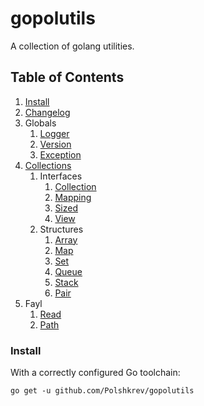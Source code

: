 # gopolutils
 A collection of golang utilities.

## Table of Contents
1. [Install](#install)
2. [Changelog](/changelogs/en-UK.md)
3. Globals
    1. [Logger](/docs/en-UK/logger.md)
    2. [Version](/docs/en-UK/version.md)
    3. [Exception](/docs/en-UK/exception.md)
4. [Collections](/docs/en-UK/collections/collections.md)
    1. Interfaces
        1. [Collection](/docs/en-UK/collections/collection.md)
        2. [Mapping](/docs/en-UK/collections/mapping.md)
        3. [Sized](/docs/en-UK/collections/sized.md)
        4. [View](/docs/en-UK/collections/view.md)
    2. Structures
        1. [Array](/docs/en-UK/collections/array.md)
        2. [Map](/docs/en-UK/collections/map.md)
        3. [Set](/docs/en-UK/collections/set.md)
        4. [Queue](/docs/en-UK/collections/queue.md)
        5. [Stack](/docs/en-UK/collections/stack.md)
        6. [Pair](/docs/en-UK/collections/pair.md)
5. Fayl
    1. [Read](/docs/en-UK/fayl/read.md)
    2. [Path](/docs/en-UK/fayl/path.md)


### Install
With a correctly configured Go toolchain:
```console
go get -u github.com/Polshkrev/gopolutils
```